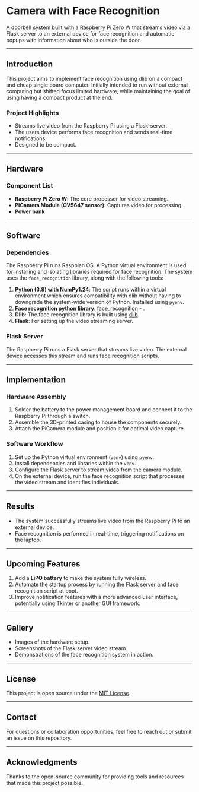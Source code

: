# **Camera with Face Recognition**

A doorbell system built with a Raspberry Pi Zero W that streams video via a Flask server to an external device for face recognition and automatic popups with information about who is outside the door.

---

## **Introduction**
This project aims to implement face recognition using dlib on a compact and cheap single board computer. Initially intended to run without external computing but shifted focus limited hardware, while maintaining the goal of using having a compact product at the end.

### **Project Highlights**
- Streams live video from the Raspberry Pi using a Flask-server.
- The users device performs face recognition and sends real-time notifications.
- Designed to be compact.

---

## **Hardware**

### **Component List**
- **Raspberry Pi Zero W**: The core processor for video streaming.
- **PiCamera Module (OV5647 sensor)**: Captures video for processing.
- **Power bank**

---

## **Software**

### **Dependencies**
The Raspberry Pi runs Raspbian OS. A Python virtual environment is used for installing and isolating libraries required for face recognition. The system uses the `face_recognition` library, along with the following tools:

1. **Python (3.9) with NumPy1.24**: The script runs within a virtual environment which ensures compatibility with dlib without having to downgrade the system-wide version of Python. Installed using `pyenv`.
2. **Face recognition python library**: [face_recognition](https://github.com/ageitgey/face_recognition) - .
3. **Dlib**: The face recognition library is built using [dlib](https://github.com/davisking/dlib). 
4. **Flask**: For setting up the video streaming server.

### **Flask Server**
The Raspberry Pi runs a Flask server that streams live video. The external device accesses this stream and runs face recognition scripts.

---

## **Implementation**

### **Hardware Assembly**
1. Solder the battery to the power management board and connect it to the Raspberry Pi through a switch.
2. Assemble the 3D-printed casing to house the components securely.
3. Attach the PiCamera module and position it for optimal video capture.

### **Software Workflow**
1. Set up the Python virtual environment (`venv`) using `pyenv`.
2. Install dependencies and libraries within the `venv`.
3. Configure the Flask server to stream video from the camera module.
4. On the external device, run the face recognition script that processes the video stream and identifies individuals.

---

## **Results**
- The system successfully streams live video from the Raspberry Pi to an external device.
- Face recognition is performed in real-time, triggering notifications on the laptop.

---

## **Upcoming Features**
1. Add a **LiPO battery** to make the system fully wireless.
2. Automate the startup process by running the Flask server and face recognition script at boot.
3. Improve notification features with a more advanced user interface, potentially using Tkinter or another GUI framework.

---

## **Gallery**
- Images of the hardware setup.
- Screenshots of the Flask server video stream.
- Demonstrations of the face recognition system in action.

---

## **License**
This project is open source under the [MIT License](LICENSE).

---

## **Contact**
For questions or collaboration opportunities, feel free to reach out or submit an issue on this repository.

---

## **Acknowledgments**
Thanks to the open-source community for providing tools and resources that made this project possible.
